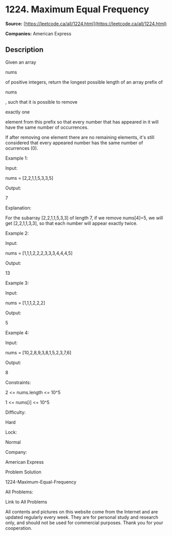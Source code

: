 # 1224. Maximum Equal Frequency

**Source:** [https://leetcode.ca/all/1224.html](https://leetcode.ca/all/1224.html)

**Companies:** American Express

## Description

Given an array

nums

of positive integers, return the longest possible
        length of an array prefix of

nums

, such that it is possible to remove

exactly
            one

element from this prefix so that every number that has appeared in it will
        have the same number of occurrences.

If after removing one element there are no remaining elements, it's still considered that
        every appeared number has the same number of ocurrences (0).

Example 1:

Input:

nums = [2,2,1,1,5,3,3,5]

Output:

7

Explanation:

For the subarray [2,2,1,1,5,3,3] of length 7, if we remove nums[4]=5, we will get [2,2,1,1,3,3], so that each number will appear exactly twice.

Example 2:

Input:

nums = [1,1,1,2,2,2,3,3,3,4,4,4,5]

Output:

13

Example 3:

Input:

nums = [1,1,1,2,2,2]

Output:

5

Example 4:

Input:

nums = [10,2,8,9,3,8,1,5,2,3,7,6]

Output:

8

Constraints:

2 <= nums.length <= 10^5

1 <= nums[i] <= 10^5

Difficulty:

Hard

Lock:

Normal

Company:

American Express

Problem Solution

1224-Maximum-Equal-Frequency

All Problems:

Link to All Problems

All contents and pictures on this website come from the Internet and are updated regularly every week. They are for personal study and research only, and should not be used for commercial purposes. Thank you for your cooperation.

